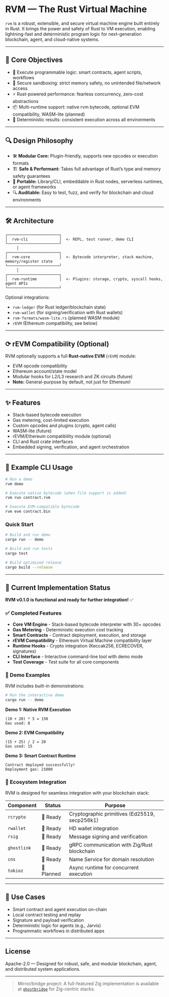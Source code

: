 # RVM — The Rust Virtual Machine

`rvm` is a robust, extensible, and secure virtual machine engine built entirely in Rust. It brings the power and safety of Rust to VM execution, enabling lightning-fast and deterministic program logic for next-generation blockchain, agent, and cloud-native systems.

---

## 🧠 Core Objectives

* 🧩 Execute programmable logic: smart contracts, agent scripts, workflows
* 🔐 Secure sandboxing: strict memory safety, no unintended file/network access
* ⚡ Rust-powered performance: fearless concurrency, zero-cost abstractions
* 📦 Multi-runtime support: native rvm bytecode, optional EVM compatibility, WASM-lite (planned)
* 🧪 Deterministic results: consistent execution across all environments

---

## 🔍 Design Philosophy

* 🛠 **Modular Core:** Plugin-friendly, supports new opcodes or execution formats
* 🏗️ **Safe & Performant:** Takes full advantage of Rust’s type and memory safety guarantees
* 🌱 **Portable:** Library/CLI, embeddable in Rust nodes, serverless runtimes, or agent frameworks
* 🔍 **Auditable:** Easy to test, fuzz, and verify for blockchain and cloud environments

---

## 🛠️ Architecture

```
┌───────────────────────┐
│  rvm-cli              │  <- REPL, test runner, demo CLI
└───────────────────────┘
     │
┌───────────────────────┐
│  rvm-core             │  <- Bytecode interpreter, stack machine, memory/register state
└───────────────────────┘
     │
┌───────────────────────┐
│  rvm-runtime          │  <- Plugins: storage, crypto, syscall hooks, agent APIs
└───────────────────────┘
```

Optional integrations:

* `rvm-ledger` (for Rust ledger/blockchain state)
* `rvm-wallet` (for signing/verification with Rust wallets)
* `rvm-formats/wasm-lite.rs` (planned WASM module)
* `rEVM` (Ethereum compatibility, see below)

---

## ⟳ rEVM Compatibility (Optional)

RVM optionally supports a full **Rust-native EVM** (`rEVM`) module:

* EVM opcode compatibility
* Ethereum account/state model
* Modular hooks for L2/L3 research and ZK circuits (future)
* **Note:** General-purpose by default, not just for Ethereum!

---

## ✨ Features

* Stack-based bytecode execution
* Gas metering, cost-limited execution
* Custom opcodes and plugins (crypto, agent calls)
* WASM-lite (future)
* rEVM/Ethereum compatibility module (optional)
* CLI and Rust crate interfaces
* Embedded signing, verification, and agent orchestration

---

## 🚀 Example CLI Usage

```sh
# Run a demo
rvm demo

# Execute native bytecode (when file support is added)
rvm run contract.rvm

# Execute EVM-compatible bytecode  
rvm evm contract.bin
```

### Quick Start

```bash
# Build and run demo
cargo run -- demo

# Build and run tests
cargo test

# Build optimized release
cargo build --release
```

---

## 🎯 Current Implementation Status

**RVM v0.1.0 is functional and ready for further integration!** ✅

### ✅ Completed Features

* **Core VM Engine** - Stack-based bytecode interpreter with 30+ opcodes
* **Gas Metering** - Deterministic execution cost tracking
* **Smart Contracts** - Contract deployment, execution, and storage
* **rEVM Compatibility** - Ethereum Virtual Machine compatibility layer
* **Runtime Hooks** - Crypto integration (Keccak256, ECRECOVER, signatures)
* **CLI Interface** - Interactive command-line tool with demo mode
* **Test Coverage** - Test suite for all core components

### 🧪 Demo Examples

RVM includes built-in demonstrations:

```bash
# Run the interactive demo
cargo run -- demo
```

**Demo 1: Native RVM Execution**

```
(10 + 20) * 5 = 150
Gas used: 8
```

**Demo 2: EVM Compatibility**

```
(15 + 25) / 2 = 20
Gas used: 15
```

**Demo 3: Smart Contract Runtime**

```
Contract deployed successfully!
Deployment gas: 21000
```

### 🔗 Ecosystem Integration

RVM is designed for seamless integration with your blockchain stack:

| Component   | Status     | Purpose                                       |
| ----------- | ---------- | --------------------------------------------- |
| `rcrypto`   | 🔗 Ready   | Cryptographic primitives (Ed25519, secp256k1) |
| `rwallet`   | 🔗 Ready   | HD wallet integration                         |
| `rsig`      | 🔗 Ready   | Message signing and verification              |
| `ghostlink` | 🔗 Ready   | gRPC communication with Zig/Rust blockchain   |
| `cns`       | 🔗 Ready   | Name Service for domain resolution            |
| `tokioz`    | 🔄 Planned | Async runtime for concurrent execution        |

---

## 🔐 Use Cases

* Smart contract and agent execution on-chain
* Local contract testing and replay
* Signature and payload verification
* Deterministic logic for agents (e.g., Jarvis)
* Programmatic workflows in distributed apps

---

## License

Apache-2.0 — Designed for robust, safe, and modular blockchain, agent, and distributed system applications.

---

> Mirror/bridge project: A full-featured Zig implementation is available at [`ghostbridge`](https://github.com/ghostkellz/ghostbridge) for Zig-centric stacks.

